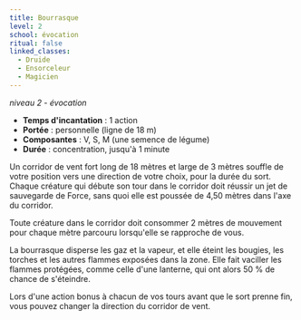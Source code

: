 ```yaml
---
title: Bourrasque
level: 2
school: évocation
ritual: false
linked_classes:
  - Druide
  - Ensorceleur
  - Magicien
---
```

*niveau 2 - évocation*

- **Temps d'incantation** : 1 action
- **Portée** : personnelle (ligne de 18 m)
- **Composantes** : V, S, M (une semence de légume)
- **Durée** : concentration, jusqu'à 1 minute

Un corridor de vent fort long de 18 mètres et large de 3 mètres souffle de votre position vers une direction de votre choix, pour la durée du sort. Chaque créature qui débute son tour dans le corridor doit réussir un jet de sauvegarde de Force, sans quoi elle est poussée de 4,50 mètres dans l'axe du corridor.

Toute créature dans le corridor doit consommer 2 mètres de mouvement pour chaque mètre parcouru lorsqu'elle se rapproche de vous.

La bourrasque disperse les gaz et la vapeur, et elle éteint les bougies, les torches et les autres flammes exposées dans la zone. Elle fait vaciller les flammes protégées, comme celle d'une lanterne, qui ont alors 50 % de chance de s'éteindre.

Lors d'une action bonus à chacun de vos tours avant que le sort prenne fin, vous pouvez changer la direction du corridor de vent.